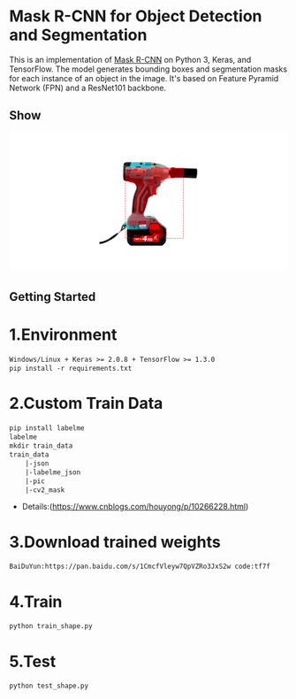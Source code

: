 # Mask R-CNN for Object Detection and Segmentation

This is an implementation of [Mask R-CNN](https://arxiv.org/abs/1703.06870) on Python 3, Keras, and TensorFlow. The model generates bounding boxes and segmentation masks for each instance of an object in the image. It's based on Feature Pyramid Network (FPN) and a ResNet101 backbone.
## Show
![](https://github.com/hyhouyong/Mask-RCNN/blob/master/assert/Figure_1.png)
## Getting Started 

1.Environment
===
    Windows/Linux + Keras >= 2.0.8 + TensorFlow >= 1.3.0
    pip install -r requirements.txt
2.Custom Train Data
===
    pip install labelme
    labelme
    mkdir train_data
    train_data
        |-json
        |-labelme_json
        |-pic
        |-cv2_mask

* Details:(https://www.cnblogs.com/houyong/p/10266228.html)
 
 3.Download trained weights
 ===
    BaiDuYun:https://pan.baidu.com/s/1CmcfVleyw7QpVZRo3JxS2w code:tf7f
    
    
 4.Train
 ===
    python train_shape.py
 5.Test
 ===
    python test_shape.py
    
